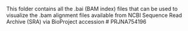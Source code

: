 This folder contains all the .bai (BAM index) files that can be used to visualize the .bam alignment files available from NCBI Sequence Read Archive (SRA) via BioProject accession # PRJNA754196
